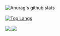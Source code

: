 ![Anurag's github stats](https://github-readme-stats.vercel.app/api?username=ideateam&show_icons=true&theme=Gradient)<br/><br/>
[![Top Langs](https://github-readme-stats.vercel.app/api/top-langs/?username=ideateam&layout=compact)](https://github.com/anuraghazra/github-readme-stats)

<a href="" style="width:200px;hight:200px">
  <img align="center" src="https://dss1.bdstatic.com/70cFuXSh_Q1YnxGkpoWK1HF6hhy/it/u=1593106255,4245861836&fm=26&gp=0.jpg" />
</a>
<a href="">
  <img align="center" src="https://dss1.bdstatic.com/70cFuXSh_Q1YnxGkpoWK1HF6hhy/it/u=1593106255,4245861836&fm=26&gp=0.jpg" />
</a>
